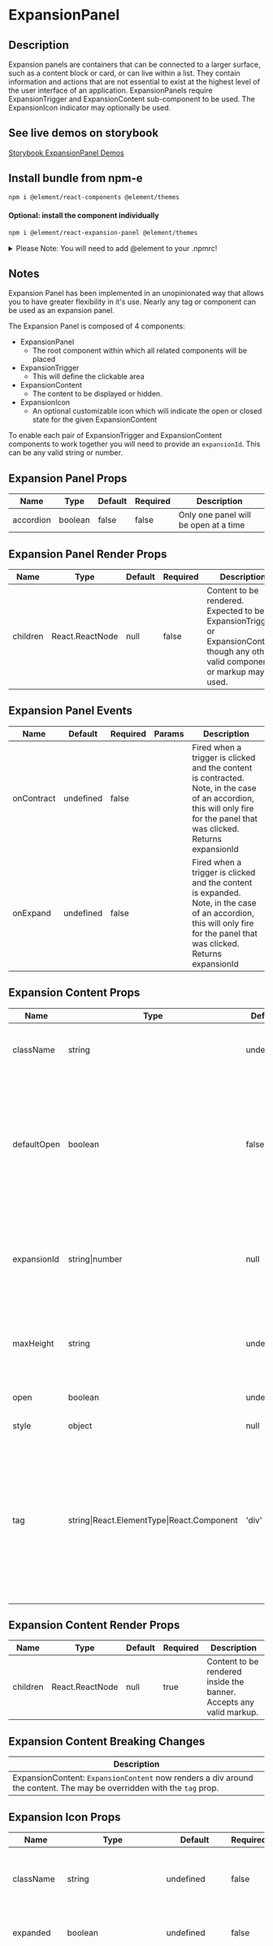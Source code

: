 # ExpansionPanel

## Description

Expansion panels are containers that can be connected to a larger surface, such as a content block or card, or can live within a list. They contain information and actions that are not essential to exist at the highest level of the user interface of an application. ExpansionPanels require ExpansionTrigger and ExpansionContent sub-component to be used. The ExpansionIcon indicator may optionally be used.

## See live demos on storybook

[Storybook ExpansionPanel Demos](https://element-react.bayer.com/?path=/story/components-expansion-panel)

## Install bundle from npm-e

```bash
npm i @element/react-components @element/themes
```

#### Optional: install the component individually

```bash
npm i @element/react-expansion-panel @element/themes
```

<details>

<summary>
Please Note: You will need to add @element to your .npmrc!
</summary>

Open `~/.npmrc` in an editor and add the following line to enable the `@element`
scope:

```bash

@element:registry=https://npm.platforms.engineering

```

### Troubleshooting

See below if you have never installed a package from Bayer's npm-enterprise or
run into the following error:

```bash

npm ERR! code E401
npm ERR! Unable to authenticate, your authentication token seems to be invalid.
npm ERR! To correct this please trying logging in again with:
npm ERR!     npm login

```

### Setup an access token

See the
[devtools npm-e guide](https://devtools.bayer.com/docs/development/package-management/npm/)
to learn how to create an access token if this is the first time you are using a
npm-e package at Bayer or you do not have a line that starts with the following
in your `~/.npmrc` file:

`//npm.platforms.engineering/:_authToken=`

</details>

## Notes

Expansion Panel has been implemented in an unopinionated way that allows you to
have greater flexibility in it's use. Nearly any tag or component can be used as
an expansion panel.

The Expansion Panel is composed of 4 components:

-   ExpansionPanel
    -   The root component within which all related components will be placed
-   ExpansionTrigger
    -   This will define the clickable area
-   ExpansionContent
    -   The content to be displayed or hidden.
-   ExpansionIcon
    -   An optional customizable icon which will indicate the open or closed
        state for the given ExpansionContent

To enable each pair of ExpansionTrigger and ExpansionContent components to work
together you will need to provide an `expansionId`. This can be any valid string
or number.

## Expansion Panel Props

| Name      | Type    | Default | Required | Description                           |
| --------- | ------- | ------- | -------- | ------------------------------------- |
| accordion | boolean | false   | false    | Only one panel will be open at a time |

## Expansion Panel Render Props

| Name     | Type            | Default | Required | Description                                                                                                                           |
| -------- | --------------- | ------- | -------- | ------------------------------------------------------------------------------------------------------------------------------------- |
| children | React.ReactNode | null    | false    | Content to be rendered. Expected to be ExpansionTrigger or ExpansionContent, though any other valid components or markup may be used. |

## Expansion Panel Events

| Name       | Default   | Required | Params | Description                                                                                                                                                               |
| ---------- | --------- | -------- | ------ | ------------------------------------------------------------------------------------------------------------------------------------------------------------------------- |
| onContract | undefined | false    |        | Fired when a trigger is clicked and the content is contracted. Note, in the case of an accordion, this will only fire for the panel that was clicked. Returns expansionId |
| onExpand   | undefined | false    |        | Fired when a trigger is clicked and the content is expanded. Note, in the case of an accordion, this will only fire for the panel that was clicked. Returns expansionId   |

## Expansion Content Props

| Name        | Type                                       | Default   | Required | Description                                                                                                                                                                                                                                                       |
| ----------- | ------------------------------------------ | --------- | -------- | ----------------------------------------------------------------------------------------------------------------------------------------------------------------------------------------------------------------------------------------------------------------- |
| className   | string                                     | undefined | false    | The css class name to be passed through to the component markup.                                                                                                                                                                                                  |
| defaultOpen | boolean                                    | false     | false    | The content will display in the open (visible) state by default. If the ExpansionPanel is set to `accordion`, only the first item will be visible if more than one ExpansionContent is marked as open by default.                                                 |
| expansionId | string\|number                             | null      | true     | The unique id of the expansion panel, this must match the expansionId of the ExpansionTrigger and ExpansionIcon.                                                                                                                                                  |
| maxHeight   | string                                     | undefined | false    | Optionally override the automatically calculated content height. Must be specified in px.                                                                                                                                                                         |
| open        | boolean                                    | undefined | false    | For explicit control of the open state.                                                                                                                                                                                                                           |
| style       | object                                     | null      | false    | Passthrough style object.                                                                                                                                                                                                                                         |
| tag         | string\|React.ElementType\|React.Component | 'div'     | false    | The root content HtmlElement. Expects a block element that can receive a height (spans will not work). If set to null, no HtmlElement will be inserted and the class and style properties will be added to the first child (this is for backwards compatibility.) |

## Expansion Content Render Props

| Name     | Type            | Default | Required | Description                                                         |
| -------- | --------------- | ------- | -------- | ------------------------------------------------------------------- |
| children | React.ReactNode | null    | true     | Content to be rendered inside the banner. Accepts any valid markup. |

## Expansion Content Breaking Changes

| Description                                                                                                           |
| --------------------------------------------------------------------------------------------------------------------- |
| ExpansionContent: `ExpansionContent` now renders a div around the content. The may be overridden with the `tag` prop. |

## Expansion Icon Props

| Name        | Type                    | Default       | Required | Description                                                                                                                                 |
| ----------- | ----------------------- | ------------- | -------- | ------------------------------------------------------------------------------------------------------------------------------------------- |
| className   | string                  | undefined     | false    | The css class name to be passed through to the component markup.                                                                            |
| expanded    | boolean                 | undefined     | false    | For explicit control of the icon's toggle state.                                                                                            |
| expansionId | string\|number          | null          | true     | The unique id of the expansion panel, this must match the expansionId of the ExpansionTrigger and ExpansionIcon.                            |
| lessIcon    | string\|React.ReactNode | 'expand_less' | false    | Accepts the name of any valid material icon (see Icon component documentation for a list of valid icons). It will be toggled with moreIcon. |
| moreIcon    | string\|React.ReactNode | 'expand_more' | false    | Accepts the name of any valid material icon (see Icon component documentation for a list of valid icons). It will be toggled with lessIcon. |

## Expansion Trigger Props

| Name        | Type                                       | Default   | Required | Description                                                                                                                                                              |
| ----------- | ------------------------------------------ | --------- | -------- | ------------------------------------------------------------------------------------------------------------------------------------------------------------------------ |
| className   | string                                     | undefined | false    | The css class name to be passed through to the component markup.                                                                                                         |
| disabled    | boolean                                    | false     | true     | Prevent the trigger from being activated.                                                                                                                                |
| expansionId | string\|number                             | null      | true     | The unique id of the expansion panel, this must match the expansionId of the ExpansionTrigger and ExpansionIcon.                                                         |
| tag         | string\|React.ElementType\|React.Component | 'div'     | false    | The trigger container element. If set to null, no HtmlElement will be inserted and the css class will be added to the first child (this is for backwards compatibility.) |

## Expansion Trigger Render Props

| Name     | Type            | Default | Required | Description                                                         |
| -------- | --------------- | ------- | -------- | ------------------------------------------------------------------- |
| children | React.ReactNode | null    | false    | Most typically a Button, IconButton or similar clickable component. |

## Expansion Trigger Events

| Name       | Default | Required | Params | Description                                                                               |
| ---------- | ------- | -------- | ------ | ----------------------------------------------------------------------------------------- |
| onClick    | null    | false    |        | Will be fired when the trigger is clicked. Returns the `expansionId` and open state.      |
| onContract | null    | false    |        | Will be fired when the content panel is contracted. Returns `expansionId` and open state. |
| onExpand   | null    | false    |        | Will be fired when the content panel is expanded. Returns `expansionId` and open state.   |
